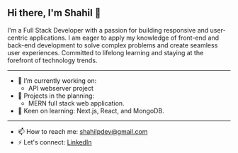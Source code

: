 ## Hi there, I'm Shahil 👋

I'm a Full Stack Developer with a passion for building responsive and user-centric applications. I am eager to apply my knowledge of front-end and back-end development to solve complex problems and create seamless user experiences. Committed to lifelong learning and staying at the forefront of technology trends.  

---

- 🔭 I’m currently working on:
    - API webserver project
-  🌱 Projects in the planning:
    - MERN full stack web application.
- 🤔 Keen on learning: Next.js, React, and MongoDB.

---

- 📫 How to reach me: <shahilpdev@gmail.com>
- ⚡ Let's connect: [LinkedIn](https://www.linkedin.com/in/shahil-prasad/)
